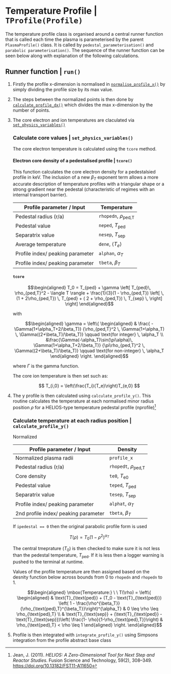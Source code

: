 # Temperature Profile | `TProfile(Profile)`

The temperature profile class is organised around a central runner function that is called each time the plasma is parameterised by the parent `PlasmaProfile()` class. It is called by `pedestal_parameterisation()` and `parabolic parameterisation()`. The sequence of the runner function can be seen below along with explanation of the following calculations.

## Runner function | `run()`

1. Firstly the profile x-dimension is normalised in [`normalise_profile_x()`](./plasma_profiles_abstract_class.md/#normalise-the-profile-in-x--normalise_profile_x) by simply dividing the profile size by its max value.

2. The steps between the normalized points is then done by [`calculate_profile_dx()`](./plasma_profiles_abstract_class.md#calculate-the-profile-steps-in-x--calculate_profile_dx) which divides the max x-dimension by the number of points.

3. The core electron and ion temperatures are claculated via [`set_physics_variables()`]() 


    ### Calculate core values | `set_physics_variables()`

    The core electron temperature is calculated using the `tcore` method.
    
    #### Electron core density of a pedestalised profile | `tcore()`

    This function calculates the core electron density for a pedestalsied profile in $\text{keV}$. The inclusion of a new $\beta_T$ exponent term allows a more accurate description of temperature profiles with a triangular shape or a strong gradient near the pedestal (characteristic of regimes with an internal transport barrier).

    | Profile parameter / Input               | Temperature   |
    |----------------------------------|-----------|
    | Pedestal radius (r/a)            | `rhopedn`, $\rho_{\text{ped,T}}$ |
    | Pedestal value                   | `neped`, $T_{\text{ped}}$ |
    | Separatrix value                 | `nesep`, $T_{\text{sep}}$ |
    | Average temperature             | `dene`, $\langle T_e \rangle$ |
    | Profile index/ peaking parameter | `alphan`, $\alpha_T$ |
    | Profile index/ peaking parameter | `tbeta`, $\beta_T$ |


    #### `tcore`

    $$\begin{aligned}
    T_0 = T_{ped} + \gamma \left[ T_{ped}\, \rho_{ped,T}^2 - \langle T \rangle +
    \frac{1}{3}(1 - \rho_{ped,T}) \left[ \, (1 + 2\rho_{ped,T}) \, T_{ped} + ( 2 +
        \rho_{ped,T}) \, T_{sep} \, \right] \right]
    \end{aligned}$$

    with

    $$\begin{aligned}
    \gamma = \left\{
    \begin{aligned}
    & \frac{ -\Gamma(1+\alpha_T+2/\beta_T)}
    {\rho_{ped,T}^2 \, \Gamma(1+\alpha_T) \, \Gamma((2+\beta_T)/\beta_T)}
    \qquad \text{for integer} \, \alpha_T \\
    &\frac{\Gamma(-\alpha_T)\sin(\pi\alpha)\, \Gamma(1+\alpha_T+2/\beta_T)}
    {\pi\rho_{ped,T}^2 \, \Gamma((2+\beta_T)/\beta_T)}
    \qquad \text{for non-integer} \, \alpha_T
    \end{aligned}
    \right.
    \end{aligned}$$


    where $\Gamma$ is the gamma function.

    The core ion temperature is then set such as:

    $$
    T_{i,0} = \left(\frac{T_i}{T_e}\right)T_{e,0}
    $$


4. The y profile is then calculated using `calculate_profile_y()`. This routine calculates the temperature at each normalised minor radius position $\rho$ for a HELIOS-type temperature pedestal profile (nprofile)[^1]

    ### Calculate temperature at each radius position | `calculate_profile_y()`

    Normalized 

    | Profile parameter / Input               | Density   |
    |----------------------------------|-----------|
    | Normalized plasma radii            | `profile_x` |
    | Pedestal radius (r/a)            | `rhopedt`, $\rho_{\text{ped,T}}$ |
    | Core density                | `te0`, $T_{\text{e0}}$ |
    | Pedestal value                   | `teped`, $T_{\text{ped}}$ |
    | Separatrix value                 | `tesep`, $T_{\text{sep}}$ |
    | Profile index/ peaking parameter | `alphat`, $\alpha_T$ |
    | 2nd profile index/ peaking parameter | `tbeta`, $\beta_T$ |

    If `ipedestal == 0` then the original parabolic profile form is used

    $$
    T(\rho) = T_0(1 - \rho^2)^{\alpha_T} 
    $$

    The central tmeprature ($T_0$) is then checked to make sure it is not less than the pedestal temperature, $T_{\text{ped}}$.
    If it is less then a logger warning is pushed to the terminal at runtime.

    Values of the profile temperature are then assigned based on the desnity function below across bounds from 0 to `rhopedn` and `rhopedn` to 1.  



    $$\begin{aligned}
    \mbox{Temperature:} \ \ T(\rho) = \left\{ 
    \begin{aligned}
    & \text{T}_{\text{ped}} + (T_0 - \text{T}_{\text{ped}}) \left( 1 - \frac{\rho^{\beta_T}}
    {\rho_{\text{ped},T}^{\beta_T}}\right)^{\alpha_T}  &  0 \leq \rho \leq \rho_{\text{ped},T} \\
    & \text{T}_{\text{sep}} + (\text{T}_{\text{ped}} - \text{T}_{\text{sep}})\left( \frac{1- \rho}{1-\rho_{\text{ped},T}}\right)
    &  \rho_{\text{ped},T} < \rho \leq 1
    \end{aligned}
    \right.
    \end{aligned}$$ 
        

5. Profile is then integrated with `integrate_profile_y()` using Simpsons integration from the profile abstract base class

[^1]: Jean, J. (2011). *HELIOS: A Zero-Dimensional Tool for Next Step and Reactor Studies*. Fusion Science and Technology, 59(2), 308–349. https://doi.org/10.13182/FST11-A11650